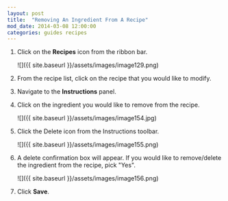 ```yaml
---
layout: post
title:  "Removing An Ingredient From A Recipe"
mod_date: 2014-03-08 12:00:00
categories: guides recipes
---
```


1.	Click on the **Recipes** icon from the ribbon bar.

	![]({{ site.baseurl }}/assets/images/image129.png)

2.	From the recipe list, click on the recipe that you would like to modify.

3.	Navigate to the **Instructions** panel.

4.	Click on the ingredient you would like to remove from the recipe.

	![]({{ site.baseurl }}/assets/images/image154.jpg)

5.	Click the Delete icon from the Instructions toolbar.

	![]({{ site.baseurl }}/assets/images/image155.png)

6.	A delete confirmation box will appear.  If you would like to remove/delete the ingredient from the recipe, pick "Yes".

	![]({{ site.baseurl }}/assets/images/image156.png)

7.	Click **Save**.
